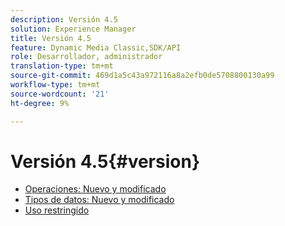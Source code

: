 ```yaml
---
description: Versión 4.5
solution: Experience Manager
title: Versión 4.5
feature: Dynamic Media Classic,SDK/API
role: Desarrollador, administrador
translation-type: tm+mt
source-git-commit: 469d1a5c43a972116a8a2efb0de5708800130a99
workflow-type: tm+mt
source-wordcount: '21'
ht-degree: 9%

---
```



# Versión 4.5{#version}

* [Operaciones: Nuevo y modificado](r-4-5-operations.md)
* [Tipos de datos: Nuevo y modificado](r-4-5-types.md)
* [Uso restringido](r-restricted-use.md)
